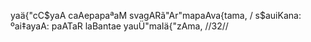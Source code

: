 yaä{"cC$yaA caAepapaªaM svagARã"Ar"mapaAva{tama, /
s$auiKana: ºai‡ayaA: paATaR laBantae yauÜ"maIä{"zAma, //32//